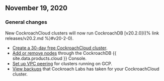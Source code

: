 ## November 19, 2020

<h3>General changes</h3>

New CockroachCloud clusters will now run CockroachDB [v20.2.0]({% link releases/v20.2.md %}#v20-2-0).

- [Create a 30-day free CockroachCloud cluster](https://www.cockroachlabs.com/docs/cockroachcloud/quickstart).
- [Add or remove nodes](https://www.cockroachlabs.com/docs/cockroachcloud/cluster-management#add-or-remove-nodes-from-a-cluster) through the CockroachDB {{ site.data.products.cloud }} Console.
- [Set up VPC peering](https://www.cockroachlabs.com/docs/cockroachcloud/network-authorization) for clusters running on GCP.
- [View backups](https://www.cockroachlabs.com/docs/cockroachcloud/use-managed-service-backups) that Cockroach Labs has taken for your CockroachCloud cluster.

